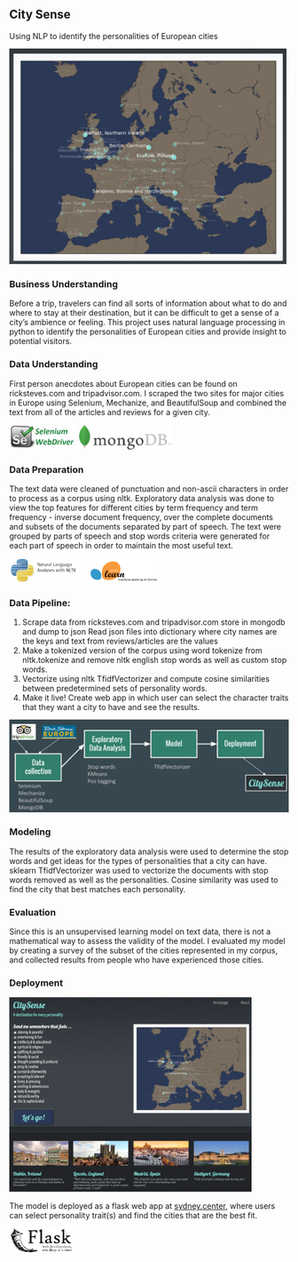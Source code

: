 ## City Sense
Using NLP to identify the personalities of European cities

<img src="images/Map_Image_Sample.png" width="500">


### Business Understanding
Before a trip, travelers can find all sorts of information about what to do and where to stay at their destination, but it can be difficult to get a sense of a city’s ambience or feeling. This project uses natural language processing in python to identify the personalities of European cities and provide insight to potential visitors.

### Data Understanding
First person anecdotes about European cities can be found on ricksteves.com and tripadvisor.com. I scraped the two sites for major cities in Europe using Selenium, Mechanize, and BeautifulSoup and combined the text from all of the articles and reviews for a given city.

<img src="images/Selenium.jpeg" height="45">
<img src="images/mongodb.png" height="45">

### Data Preparation
The text data were cleaned of punctuation and non-ascii characters in order to process as a corpus using nltk. Exploratory data analysis was done to view the top features for different cities by term frequency and term frequency - inverse document frequency, over the complete documents and subsets of the documents separated by part of speech. The text were grouped by parts of speech and stop words criteria were generated for each part of speech in order to maintain the most useful text.

<img src="images/NLTK.png" height="45">
<img src="images/sklearn.png" height="45">

### Data Pipeline:
1. Scrape data from ricksteves.com and tripadvisor.com store in mongodb and dump to json
Read json files into dictionary where city names are the keys and text from reviews/articles are the values
2. Make a tokenized version of the corpus using word tokenize from nltk.tokenize and remove nltk english stop words as well as custom stop words.
3. Vectorize using nltk TfidfVectorizer and compute cosine similarities between predetermined sets of personality words.
4. Make it live! Create web app in which user can select the character traits that they want a city to have and see the results.

![](images/Pipeline.png)

### Modeling
The results of the exploratory data analysis were used to determine the stop words and get ideas for the types of personalities that a city can have. sklearn TfidfVectorizer was used to vectorize the documents with stop words removed as well as the personalities. Cosine similarity was used to find the city that best matches each personality.

### Evaluation
Since this is an unsupervised learning model on text data, there is not a mathematical way to assess the validity of the model. I evaluated my model by creating a survey of the subset of the cities represented in my corpus, and collected results from people who have experienced those cities.

### Deployment
<img src="images/citysense_app.png" height="350">

The model is deployed as a flask web app at <a href="http://sydney.center/">sydney.center</a>, where users can select personality trait(s) and find the cities that are the best fit.

<img src="images/flask.png" height="45">
